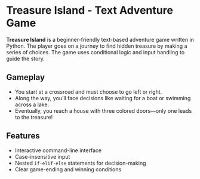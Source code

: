 # Treasure Island - Text Adventure Game

**Treasure Island** is a beginner-friendly text-based adventure game written in Python. The player goes on a journey to find hidden treasure by making a series of choices. The game uses conditional logic and input handling to guide the story.

## Gameplay

- You start at a crossroad and must choose to go left or right.
- Along the way, you’ll face decisions like waiting for a boat or swimming across a lake.
- Eventually, you reach a house with three colored doors—only one leads to the treasure!

## Features

- Interactive command-line interface
- Case-insensitive input
- Nested `if-elif-else` statements for decision-making
- Clear game-ending and winning conditions
